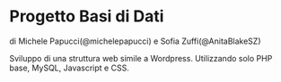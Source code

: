 # Progetto Basi di Dati
di Michele Papucci(@michelepapucci) e Sofia Zuffi(@AnitaBlakeSZ)
  
Sviluppo di una struttura web simile a Wordpress. Utilizzando solo PHP base, MySQL, Javascript e CSS.
